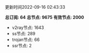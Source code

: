 更新时间2022-09-16 02:43:33

**总订阅: 64**
**总节点: 9675**
**有效节点: 2000**
- v2ray节点: 1643
- ss节点: 289
- trojan节点: 66
- ssr节点: 2

